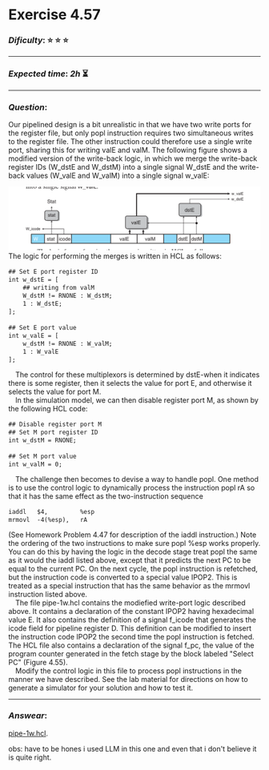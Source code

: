 Exercise 4.57
==============

### ***Dificulty***: :star: :star: :star:

---

### ***Expected time***: ***2h*** :hourglass_flowing_sand:

---

### ***Question***:
Our pipelined design is a bit unrealistic in that we have two write ports for the register file, but only popl instruction requires two simultaneous writes to the register file. The other instruction could therefore use a single write port, sharing this for writing valE and valM. The following figure shows a modified version of the write-back logic, in which we merge the write-back register IDs (W_dstE and W_dstM) into a single signal W_dstE and the write-back values (W_valE and W_valM) into a single signal w_valE:  

![HCL Merge](./HCLMerge.png)  
The logic for performing the merges is written in HCL as follows:  

```
## Set E port register ID
int w_dstE = [
    ## writing from valM
    W_dstM != RNONE : W_dstM;
    1 : W_dstE;
];

## Set E port value
int w_valE = [
    w_dstM != RNONE : W_valM;
    1 : W_valE
];
```  

&emsp;The control for these multiplexors is determined by dstE-when it indicates there is some register, then it selects the value for port E, and otherwise it selects the value for port M.  
&emsp;In the simulation model, we can then disable register port M, as shown by the following HCL code:  

```
## Disable register port M
## Set M port register ID
int w_dstM = RNONE;

## Set M port value
int w_valM = 0;
```  

&emsp;The challenge then becomes to devise a way to handle popl. One method is to use the control logic to dynamically process the instruction popl rA so that it has the same effect as the two-instruction sequence  

```
iaddl   $4,         %esp
mrmovl  -4(%esp),   rA
```  

(See Homework Problem 4.47 for description of the iaddl instruction.) Note the ordering of the two instructions to make sure popl %esp works properly. You can do this by having the logic in the decode stage treat popl the same as it would the iaddl listed above, except that it predicts the next PC to be equal to the current PC. On the next cycle, the popl instruction is refetched, but the instruction code is converted to a special value IPOP2. This is treated as a special instruction that has the same behavior as the mrmovl instruction listed above.  
&emsp;The file pipe-1w.hcl contains the modiefied write-port logic described above. It contains a declaration of the constant IPOP2 having hexadecimal value E. It also contains the definition of a signal f_icode that generates the icode field for pipeline register D. This definition can be modified to insert the instruction code IPOP2 the second time the popl instruction is fetched. The HCL file also contains a declaration of the signal f_pc, the value of the program counter generated in the fetch stage by the block labeled "Select PC" (Figure 4.55).  
&emsp;Modify the control logic in this file to process popl instructions in the manner we have described. See the lab material for directions on how to generate a simulator for your solution and how to test it.

---  

### ***Answear***:  
[pipe-1w.hcl](./pipe-1w.hcl).

obs: have to be hones i used LLM in this one and even that i don't believe it is quite right.
